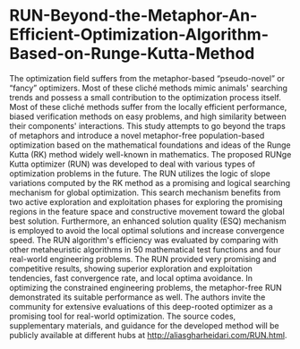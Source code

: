 # RUN-Beyond-the-Metaphor-An-Efficient-Optimization-Algorithm-Based-on-Runge-Kutta-Method
The optimization field suffers from the metaphor-based “pseudo-novel” or “fancy” optimizers. Most of these cliché methods mimic animals' searching trends and possess a small contribution to the optimization process itself. Most of these cliché methods suffer from the locally efficient performance, biased verification methods on easy problems, and high similarity between their components' interactions. This study attempts to go beyond the traps of metaphors and introduce a novel metaphor-free population-based optimization based on the mathematical foundations and ideas of the Runge Kutta (RK) method widely well-known in mathematics. The proposed RUNge Kutta optimizer (RUN) was developed to deal with various types of optimization problems in the future. The RUN utilizes the logic of slope variations computed by the RK method as a promising and logical searching mechanism for global optimization. This search mechanism benefits from two active exploration and exploitation phases for exploring the promising regions in the feature space and constructive movement toward the global best solution. Furthermore, an enhanced solution quality (ESQ) mechanism is employed to avoid the local optimal solutions and increase convergence speed. The RUN algorithm's efficiency was evaluated by comparing with other metaheuristic algorithms in 50 mathematical test functions and four real-world engineering problems. The RUN provided very promising and competitive results, showing superior exploration and exploitation tendencies, fast convergence rate, and local optima avoidance. In optimizing the constrained engineering problems, the metaphor-free RUN demonstrated its suitable performance as well. The authors invite the community for extensive evaluations of this deep-rooted optimizer as a promising tool for real-world optimization. The source codes, supplementary materials, and guidance for the developed method will be publicly available at different hubs at http://aliasgharheidari.com/RUN.html.
